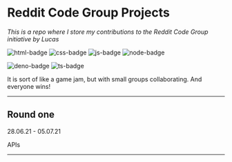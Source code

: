 # Reddit Code Group Projects
<i>This is a repo where I store my contributions to the Reddit Code Group initiative by Lucas</i>

![html-badge](https://img.shields.io/badge/HTML-%848906192.svg?style=flat&logo=html5&color=gray)
![css-badge](https://img.shields.io/badge/CSS-%848906192.svg?style=flat&logo=css3&logoColor=blue&color=gray)
![js-badge](https://img.shields.io/badge/JS-%848906192.svg?style=flat&logo=javascript&color=gray)
![node-badge](https://img.shields.io/badge/Node-%848906192.svg?style=flat&logo=node.js&color=gray)

![deno-badge](https://img.shields.io/badge/Deno-%848906192.svg?style=flat&logo=deno&color=black)
![ts-badge](https://img.shields.io/badge/TS-%848906192.svg?style=flat&logo=typescript&color=black)

It is sort of like a game jam, but with small groups collaborating. And everyone wins!

---
## Round one

28.06.21 - 05.07.21

APIs

---